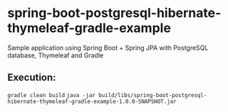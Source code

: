 # spring-boot-postgresql-hibernate-thymeleaf-gradle-example


Sample application using Spring Boot + Spring JPA with PostgreSQL database, Thymeleaf and Gradle

## Execution:

`gradle clean build`
`java -jar build/libs/spring-boot-postgresql-hibernate-thymeleaf-gradle-example-1.0.0-SNAPSHOT.jar`
